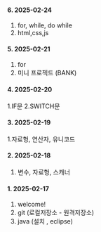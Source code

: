 #### 6. 2025-02-24
1. for, while, do while
2. html,css,js

#### 5. 2025-02-21
1. for
2. 미니 프로젝드 (BANK)

#### 4. 2025-02-20
1.IF문
2.SWITCH문

#### 3. 2025-02-19
1.자료형, 연산자, 유니코드

#### 2. 2025-02-18
1. 변수, 자료형, 스캐너

#### 1. 2025-02-17
1. welcome!
2. git (로컬저장소 - 원격저장소)
3. java (설치 , eclipse)
